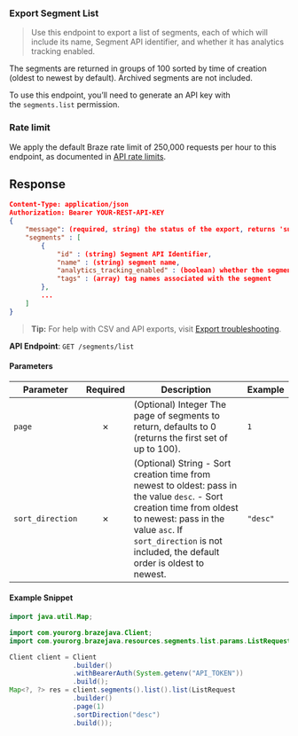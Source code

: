 
### Export Segment List <a name="list"></a>

> Use this endpoint to export a list of segments, each of which will include its name, Segment API identifier, and whether it has analytics tracking enabled. 
  

The segments are returned in groups of 100 sorted by time of creation (oldest to newest by default). Archived segments are not included.

To use this endpoint, you’ll need to generate an API key with the `segments.list` permission.

### Rate limit

We apply the default Braze rate limit of 250,000 requests per hour to this endpoint, as documented in [API rate limits](https://www.braze.com/docs/api/api_limits/).

## Response

``` json
Content-Type: application/json
Authorization: Bearer YOUR-REST-API-KEY
{
    "message": (required, string) the status of the export, returns 'success' when completed without errors,
    "segments" : [
        {
            "id" : (string) Segment API Identifier,
            "name" : (string) segment name,
            "analytics_tracking_enabled" : (boolean) whether the segment has analytics tracking enabled,
            "tags" : (array) tag names associated with the segment
        },
        ...
    ]
}

```

> **Tip:** For help with CSV and API exports, visit [Export troubleshooting](https://www.braze.com/docs/user_guide/data_and_analytics/export_braze_data/export_troubleshooting/).

**API Endpoint**: `GET /segments/list`

#### Parameters

| Parameter | Required | Description | Example |
|-----------|:--------:|-------------|--------|
| `page` | ✗ | (Optional) Integer  The page of segments to return, defaults to 0 (returns the first set of up to 100). | `1` |
| `sort_direction` | ✗ | (Optional) String  - Sort creation time from newest to oldest: pass in the value `desc`. - Sort creation time from oldest to newest: pass in the value `asc`.  If `sort_direction` is not included, the default order is oldest to newest. | `"desc"` |

#### Example Snippet

```java
import java.util.Map;

import com.yourorg.brazejava.Client;
import com.yourorg.brazejava.resources.segments.list.params.ListRequest;

Client client = Client
                .builder()
                .withBearerAuth(System.getenv("API_TOKEN"))
                .build();
Map<?, ?> res = client.segments().list().list(ListRequest
                .builder()
                .page(1)
                .sortDirection("desc")
                .build());
```
